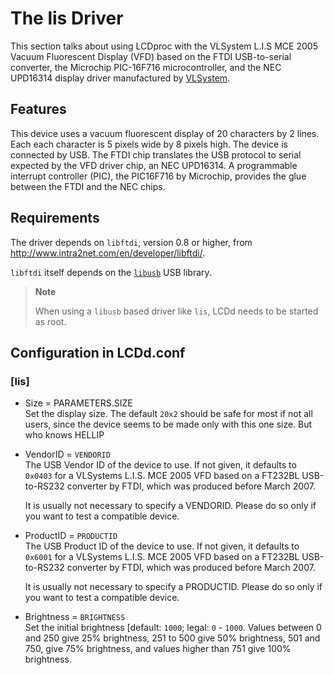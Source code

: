 # The lis Driver

This section talks about using LCDproc with the VLSystem L.I.S MCE 2005
Vacuum Fluorescent Display (VFD) based on the FTDI USB-to-serial
converter, the Microchip PIC-16F716 microcontroller, and the NEC
UPD16314 display driver manufactured by
[VLSystem](http://www.vlsys.co.kr).

## Features

This device uses a vacuum fluorescent display of 20 characters by 2
lines. Each each character is 5 pixels wide by 8 pixels high. The device
is connected by USB. The FTDI chip translates the USB protocol to serial
expected by the VFD driver chip, an NEC UPD16314. A programmable
interrupt controller (PIC), the PIC16F716 by Microchip, provides the
glue between the FTDI and the NEC chips.

## Requirements

The driver depends on `libftdi`, version 0.8 or higher, from
<http://www.intra2net.com/en/developer/libftdi/>.

`libftdi` itself depends on the [`libusb`](http://libusb.info/) USB
library.

> **Note**
> 
> When using a `libusb` based driver like `lis`, LCDd needs to be
> started as root.

## Configuration in LCDd.conf

### \[lis\]

  - Size = PARAMETERS.SIZE  
    Set the display size. The default `20x2` should be safe for most if
    not all users, since the device seems to be made only with this one
    size. But who knows HELLIP

  - VendorID = `VENDORID`  
    The USB Vendor ID of the device to use. If not given, it defaults to
    `0x0403` for a VLSystems L.I.S. MCE 2005 VFD based on a FT232BL
    USB-to-RS232 converter by FTDI, which was produced before March
    2007.
    
    It is usually not necessary to specify a VENDORID. Please do so only
    if you want to test a compatible device.

  - ProductID = `PRODUCTID`  
    The USB Product ID of the device to use. If not given, it defaults
    to `0x6001` for a VLSystems L.I.S. MCE 2005 VFD based on a FT232BL
    USB-to-RS232 converter by FTDI, which was produced before March
    2007.
    
    It is usually not necessary to specify a PRODUCTID. Please do so
    only if you want to test a compatible device.

  - Brightness = `BRIGHTNESS`  
    Set the initial brightness \[default: `1000`; legal: `0` - `1000`.
    Values between 0 and 250 give 25% brightness, 251 to 500 give 50%
    brightness, 501 and 750, give 75% brightness, and values higher than
    751 give 100% brightness.
